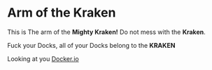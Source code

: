 # Arm of the Kraken
This is The arm of the **Mighty Kraken!**
Do not mess with the **Kraken**.

Fuck your Docks, all of your Docks belong to the **KRAKEN**

Looking at you [Docker.io](https://Docker.io)